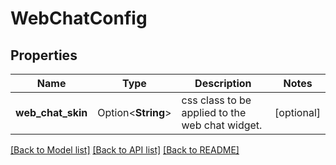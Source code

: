 # WebChatConfig

## Properties

Name | Type | Description | Notes
------------ | ------------- | ------------- | -------------
**web_chat_skin** | Option<**String**> | css class to be applied to the web chat widget. | [optional]

[[Back to Model list]](../README.md#documentation-for-models) [[Back to API list]](../README.md#documentation-for-api-endpoints) [[Back to README]](../README.md)


